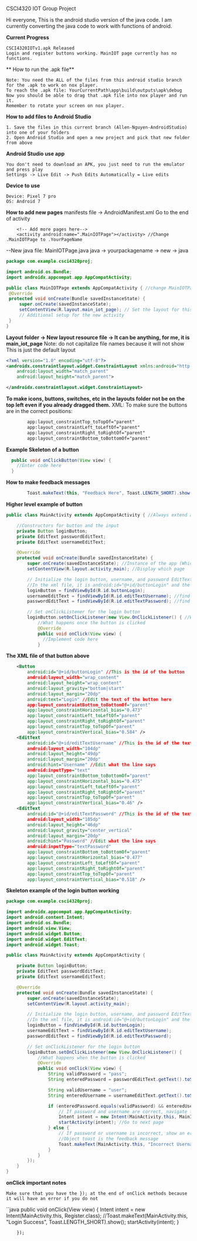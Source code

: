 CSCI4320 IOT Group Project

Hi everyone,
This is the android studio version of the java code.
I am currently converting the java code to work with functions of android.

**Current Progress**
```
CSCI4320IOTv1.apk Released
Login and register buttons working. MainIOT page currently has no functions.
```

** How to run the .apk file**
```
Note: You need the ALL of the files from this android studio branch for the .apk to work on nox player.
To reach the .apk file: YourCurrentPath\app\build\outputs\apk\debug 
Now you should be able to drag that .apk file into nox player and run it. 
Remember to rotate your screen on nox player.
```

**How to add files to Android Studio**
```
1. Save the files in this current branch (Allen-Nguyen-AndroidStudio) into one of your folders
2. Open Android Studio and open a new project and pick that new folder from above
```


**Android Studio use app**
```
You don't need to download an APK, you just need to run the emulator and press play
Settings -> Live Edit -> Push Edits Automatically = Live edits 
```

**Device to use**
```
Device: Pixel 7 pro
OS: Android 7 
```

**How to add new pages**
manifests file -> AndroidManifest.xml
   Go to the end of activity
        </activity>

        <!-- Add more pages here-->
        <activity android:name=".MainIOTPage"></activity> //Change .MainIOTPage to .YourPageName
        
--New java file: MainIOTPage.java
   java -> yourpackagename -> new -> java
   ```java
package com.example.csci4320proj;

import android.os.Bundle;
import androidx.appcompat.app.AppCompatActivity;

public class MainIOTPage extends AppCompatActivity { //change MainIOTPage to yourfilename
    @Override
    protected void onCreate(Bundle savedInstanceState) {
        super.onCreate(savedInstanceState);
        setContentView(R.layout.main_iot_page); // Set the layout for this activity, and main_iot_page is what you change
        // Additional setup for the new activity
    }
}
```
**Layout folder -> New layout resource file -> It can be anything, for me, it is main_iot_page**
   Note: do not capitalize file names because it will not show 
   This is just the default layout
```xml
<?xml version="1.0" encoding="utf-8"?>
<androidx.constraintlayout.widget.ConstraintLayout xmlns:android="http://schemas.android.com/apk/res/android"
    android:layout_width="match_parent"
    android:layout_height="match_parent">

</androidx.constraintlayout.widget.ConstraintLayout>
```

**To make icons, buttons, switches, etc in the layouts folder not be on the top left even if you already dragged them.**
XML:
To make sure the buttons are in the correct positions:
```xml
        app:layout_constraintTop_toTopOf="parent"
        app:layout_constraintLeft_toLeftOf="parent"
        app:layout_constraintRight_toRightOf="parent"
        app:layout_constraintBottom_toBottomOf="parent"
```
**Example Skeleton of a button**
```java
  public void onClickButton(View view) {
    //Enter code here
  }
```

**How to make feedback messages**
```java
        Toast.makeText(this, "Feedback Here", Toast.LENGTH_SHORT).show();
```

**Higher level example of button**
```java
public class MainActivity extends AppCompatActivity { //Always extend an activity to AppCompatActivity

    //Constructors for button and the input
    private Button loginButton;
    private EditText passwordEditText;
    private EditText usernameEditText;

    @Override
    protected void onCreate(Bundle savedInstanceState) { 
        super.onCreate(savedInstanceState); //Instance of the app (Which page it is on)
        setContentView(R.layout.activity_main); //Display which page

        // Initialize the login button, username, and password EditText
        //In the xml file, it is android:id="@+id/buttonLogin" and the same button for the listener
        loginButton = findViewById(R.id.buttonLogin);
        usernameEditText = findViewById(R.id.editTextUsername); //find id in XML file
        passwordEditText = findViewById(R.id.editTextPassword); //find id in XML file

        // Set onClickListener for the login button
        loginButton.setOnClickListener(new View.OnClickListener() { //Waits for user to tap on button
            //What happens once the button is clicked
            @Override
            public void onClick(View view) {
              //Implement code here
            }
```

**The XML file of that button above**
```xml
    <Button
        android:id="@+id/buttonLogin" //This is the id of the button 
        android:layout_width="wrap_content"
        android:layout_height="wrap_content"
        android:layout_gravity="bottom|start"
        android:layout_margin="20dp"
        android:text="Login" //Edit the text of the button here
        app:layout_constraintBottom_toBottomOf="parent"
        app:layout_constraintHorizontal_bias="0.473"
        app:layout_constraintLeft_toLeftOf="parent"
        app:layout_constraintRight_toRightOf="parent"
        app:layout_constraintTop_toTopOf="parent"
        app:layout_constraintVertical_bias="0.584" />
    <EditText
        android:id="@+id/editTextUsername" //This is the id of the text
        android:layout_width="104dp"
        android:layout_height="49dp"
        android:layout_margin="20dp"
        android:hint="Username" //Edit what the line says
        android:inputType="text" 
        app:layout_constraintBottom_toBottomOf="parent"
        app:layout_constraintHorizontal_bias="0.475"
        app:layout_constraintLeft_toLeftOf="parent"
        app:layout_constraintRight_toRightOf="parent"
        app:layout_constraintTop_toTopOf="parent"
        app:layout_constraintVertical_bias="0.46" />
    <EditText
        android:id="@+id/editTextPassword" //This is the id of the text
        android:layout_width="105dp"
        android:layout_height="46dp"
        android:layout_gravity="center_vertical"
        android:layout_margin="20dp"
        android:hint="Password" //Edit what the line says
        android:inputType="textPassword"
        app:layout_constraintBottom_toBottomOf="parent"
        app:layout_constraintHorizontal_bias="0.477"
        app:layout_constraintLeft_toLeftOf="parent"
        app:layout_constraintRight_toRightOf="parent"
        app:layout_constraintTop_toTopOf="parent"
        app:layout_constraintVertical_bias="0.518" />
```

**Skeleton example of the login button working**

```java
package com.example.csci4320proj;

import androidx.appcompat.app.AppCompatActivity;
import android.content.Intent;
import android.os.Bundle;
import android.view.View;
import android.widget.Button;
import android.widget.EditText;
import android.widget.Toast;

public class MainActivity extends AppCompatActivity {

    private Button loginButton;
    private EditText passwordEditText;
    private EditText usernameEditText;

    @Override
    protected void onCreate(Bundle savedInstanceState) {
        super.onCreate(savedInstanceState);
        setContentView(R.layout.activity_main);

        // Initialize the login button, username, and password EditText
        //In the xml file, it is android:id="@+id/buttonLogin" and the same button for the listener
        loginButton = findViewById(R.id.buttonLogin);
        usernameEditText = findViewById(R.id.editTextUsername);
        passwordEditText = findViewById(R.id.editTextPassword);

        // Set onClickListener for the login button
        loginButton.setOnClickListener(new View.OnClickListener() {
            //What happens when the button is clicked
            @Override
            public void onClick(View view) {
                String validPassword = "pass";
                String enteredPassword = passwordEditText.getText().toString();

                String validUsername = "user";
                String enteredUsername = usernameEditText.getText().toString();

                if (enteredPassword.equals(validPassword) && enteredUsername.equals(validUsername)) {
                    // If password and username are correct, navigate to the next java file
                    Intent intent = new Intent(MainActivity.this, MainIOTPage.class);
                    startActivity(intent); //Go to next page
                } else {
                    // If password or username is incorrect, show an error message
                    //Object toast is the feedback message
                    Toast.makeText(MainActivity.this, "Incorrect Username or Password", Toast.LENGTH_SHORT).show();
                }
            }
        });
    }
}
```

**onClick important notes**
```
Make sure that you have the }); at the end of onClick methods because it will have an error if you do not
```
``java
            public void onClick(View view) {
                        Intent intent = new Intent(MainActivity.this, Register.class);
                        //Toast.makeText(MainActivity.this, "Login Success", Toast.LENGTH_SHORT).show();
                        startActivity(intent);
            }

        });
```